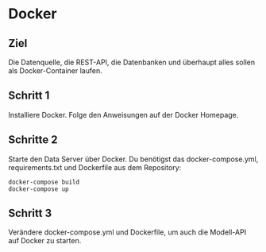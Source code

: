 
# Docker

## Ziel

Die Datenquelle, die REST-API, die Datenbanken und überhaupt alles sollen als Docker-Container laufen.

## Schritt 1

Installiere Docker. Folge den Anweisungen auf der Docker Homepage.

## Schritte 2

Starte den Data Server über Docker.
Du benötigst das docker-compose.yml, requirements.txt und Dockerfile aus dem Repository:

    docker-compose build
    docker-compose up

## Schritt 3

Verändere docker-compose.yml und Dockerfile, um auch die Modell-API auf Docker zu starten.
